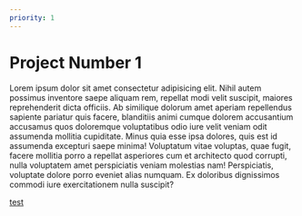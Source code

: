 ```yaml
---
priority: 1
---
```


# Project Number 1

Lorem ipsum dolor sit amet consectetur adipisicing elit. Nihil autem possimus inventore saepe aliquam rem, repellat modi velit suscipit, maiores reprehenderit dicta officiis. Ab similique dolorum amet aperiam repellendus sapiente pariatur quis facere, blanditiis animi cumque dolorem accusantium accusamus quos doloremque voluptatibus odio iure velit veniam odit assumenda mollitia cupiditate. Minus quia esse ipsa dolores, quis est id assumenda excepturi saepe minima! Voluptatum vitae voluptas, quae fugit, facere mollitia porro a repellat asperiores cum et architecto quod corrupti, nulla voluptatem amet perspiciatis veniam molestias nam! Perspiciatis, voluptate dolore porro eveniet alias numquam. Ex doloribus dignissimos commodi iure exercitationem nulla suscipit?

[test](https://www.google.com)
